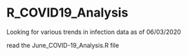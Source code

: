 # R_COVID19_Analysis
Looking for various trends in infection data as of 06/03/2020

read the June_COVID-19_Analysis.R file 
